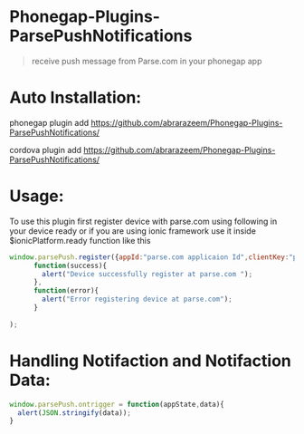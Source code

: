 Phonegap-Plugins-ParsePushNotifications
=======================================
> receive push message from Parse.com in your phonegap app

Auto Installation:
=============
phonegap plugin add https://github.com/abrarazeem/Phonegap-Plugins-ParsePushNotifications/

cordova plugin add https://github.com/abrarazeem/Phonegap-Plugins-ParsePushNotifications/


Usage:
=======

To use this plugin first register device with parse.com using following in your device ready or if you are using ionic framework use it inside $ionicPlatform.ready function like this

```javascript
window.parsePush.register({appId:"parse.com applicaion Id",clientKey:"parse.com clientkey"},
      function(success){
        alert("Device successfully register at parse.com ");
      },
      function(error){
        alert("Error registering device at parse.com");
      }
      
);
```

Handling Notifaction and Notifaction Data:
==========================================
```javascript
window.parsePush.ontrigger = function(appState,data){
  alert(JSON.stringify(data));  
}
```






